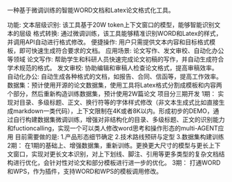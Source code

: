 一种基于微调训练的智能WORD文档和Latex论文格式化工具。

功能:
文本层级识别: 该工具基于20W token上下文窗口的模型，能够智能识别文本的层级
格式转换: 通过微调训练，该工具能够精准识别WORD和Latex的样式，并调用API自动进行格式修改。
便捷操作: 用户只需提供文本内容和目标格式模板，即可快速生成符合要求的文档。
应用场景: 论文写作、发文审校、自动化办公等领域
  论文写作: 帮助学生和科研人员快速完成论文初稿的写作，并自动生成符合学术规范的格式。
  发文审校: 协助编辑和审稿人检查论文格式，提高审稿效率。
  自动化办公: 自动生成各种格式的文档，如报告、合同、信函等，提高工作效率。
数据集：预计使用开源的论文数据集，使用工具将Latex格式分割成模板和内容两个部分，然后重新构造训练数据集，预计使用2W篇论文
项目分三期开发
1期：
实现对目录、多级标题、正文、换行符等的字体样式修改（非文本生成式比如直接生成markdown一类代码），上下文限制在4K或者8K以内。形成初步的DEMO，通过自行构建数据集微调训练，增强对非结构化的目录、多级标题、正文的识别能力和fuctioncalling，实现一个可以类人修改word思考和操作形态的multi-AGENT应用
目前需要做的是:
1.产品形态细节确定
2.技术路线预研与定型
3.数据集构建训练
2期：
在1期的基础上、增强数据集，重新训练。更换更大尺寸的模型与更长上下文窗口，实现对更长文本识别，对上下划线、脚注、引用等更多类型的复杂文档结构进行优化，会针对性对论文和部分模板进行进一步的优化。
3期：
打通WORD和WPS，作为插件，支持WORD和WPS的模板调用修改。
